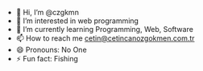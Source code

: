 - 👋 Hi, I’m @czgkmn
- 👀 I’m interested in web programming
- 🌱 I’m currently learning Programming, Web, Software
- 📫 How to reach me cetin@cetincanozgokmen.com.tr  
- 😄 Pronouns: No One
- ⚡ Fun fact: Fishing

<!---
czgkmn/czgkmn is a ✨ special ✨ repository because its `README.md` (this file) appears on your GitHub profile.
You can click the Preview link to take a look at your changes.
--->
